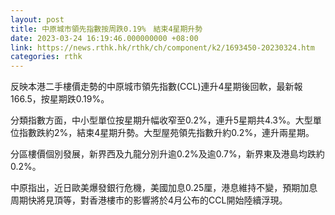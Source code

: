```yaml
---
layout: post
title: 中原城市領先指數按周跌0.19%　結束4星期升勢
date: 2023-03-24 16:19:46.000000000 +08:00
link: https://news.rthk.hk/rthk/ch/component/k2/1693450-20230324.htm
categories: rthk
---
```


反映本港二手樓價走勢的中原城市領先指數(CCL)連升4星期後回軟，最新報166.5，按星期跌0.19%。

分類指數方面，中小型單位按星期升幅收窄至0.2%，連升5星期共4.3%。大型單位指數跌約2%，結束4星期升勢。大型屋苑領先指數升約0.2%，連升兩星期。

分區樓價個別發展，新界西及九龍分別升逾0.2%及逾0.7%，新界東及港島均跌約0.2%。

中原指出，近日歐美爆發銀行危機，美國加息0.25厘，港息維持不變，預期加息周期快將見頂等，對香港樓市的影響將於4月公布的CCL開始陸續浮現。
